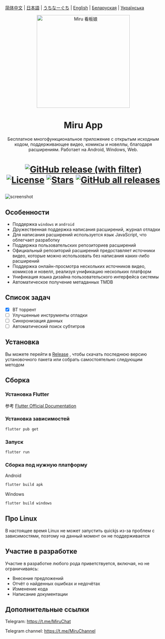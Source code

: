 [简体中文](README-zh.md) | [日本語](README-ja.md) | [うちなーぐち](README-ryu.md) | [English](README.md) | [Беларуская](README-be.md) | [Українська](README-uk.md)

<p align="center">
<img width="300" src="./assets/icon/logo.png" alt="Miru 看板娘"/>
</p>

<h1 align="center">
Miru App
</h1>

<p align="center">Бесплатное многофункциональное приложение с открытым исходным кодом, поддерживающее видео, комиксы и новеллы, благодаря расширениям. Работает на Android, Windows, Web.</p>

<h1 align="center">

[![GitHub release (with filter)](https://img.shields.io/github/v/release/miru-project/miru-app)](https://github.com/miru-project/miru-app/releases/latest)
[![License](https://img.shields.io/github/license/miru-project/miru-app)](https://github.com/miru-project/miru-app/blob/main/LICENSE)
[![Stars](https://img.shields.io/github/stars/miru-project/miru-app)](https://github.com/miru-project/miru-app/stargazers)
[![GitHub all releases](https://img.shields.io/github/downloads/miru-project/miru-app/total)](https://github.com/miru-project/miru-app/releases/latest)

</h1>

![screenshot](assets/screenshot/screenshot.webp)

## Особенности

- Поддержка `windows` и `android`
- Дружественная поддержка написания расширений, журнал отладки
- Для написания расширений используется язык JavaScript, что облегчает разработку
- Поддержка пользовательских репозиториев расширений
- Официальный репозиторий расширений предоставляет источники видео, которые можно использовать без написания каких-либо расширений
- Поддержка онлайн-просмотра нескольких источников видео, комиксов и новелл, реализуя унификацию нескольких платформ
- Унификация языка дизайна пользовательского интерфейса системы
- Автоматическое получение метаданных TMDB

## Список задач

- [x] BT торрент
- [ ] Улучшенные инструменты отладки
- [ ] Синхронизация данных
- [ ] Автоматический поиск субтитров

## Установка

Вы можете перейти в [Release](https://github.com/miru-project/miru-app/releases/latest) , чтобы скачать последнюю версию установочного пакета или собрать самостоятельно следующим методом

## Сборка

### Установка Flutter

参考 [Flutter Official Documentation](https://flutter.dev/docs/get-started/install)

### Установка зависимостей

```bash
flutter pub get
```

### Запуск

```bash
flutter run
```

### Сборка под нужную платформу

Android

```bash
flutter build apk
```

Windows

```bash
flutter build windows
```

## Про Linux

В настоящее время Linux не может запустить quickjs из-за проблем с зависимостями, поэтому на данный момент он не поддерживается

## Участие в разработке

Участие в разработке любого рода приветствуется, включая, но не ограничиваясь:

- Внесение предложений
- Отчёт о найденных ошибках и недочётах
- Изменение кода
- Написание документации


## Дополнительные ссылки

Telegram: https://t.me/MiruChat

Telegram channel: https://t.me/MiruChannel

